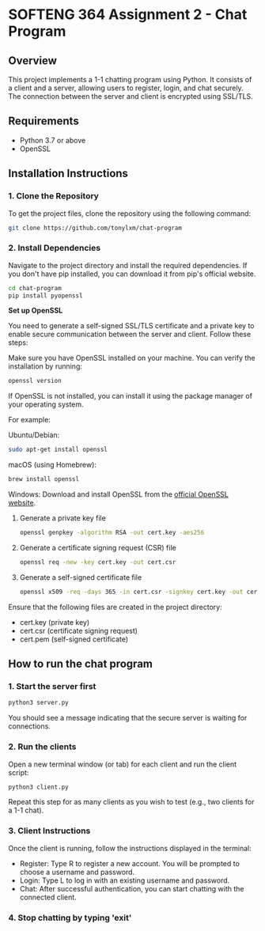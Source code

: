 # SOFTENG 364 Assignment 2 - Chat Program

## Overview
This project implements a 1-1 chatting program using Python. It consists of a client and a server, allowing users to register, login, and chat securely. The connection between the server and client is encrypted using SSL/TLS.

## Requirements
- Python 3.7 or above
- OpenSSL

## Installation Instructions
### 1. Clone the Repository
To get the project files, clone the repository using the following command:

```bash
git clone https://github.com/tonylxm/chat-program
```

### 2. Install Dependencies
Navigate to the project directory and install the required dependencies. If you don't have pip installed, you can download it from pip's official website.

```bash
cd chat-program
pip install pyopenssl
```

**Set up OpenSSL**

You need to generate a self-signed SSL/TLS certificate and a private key to enable secure communication between the server and client. Follow these steps:

Make sure you have OpenSSL installed on your machine. You can verify the installation by running:

```bash
openssl version
```

If OpenSSL is not installed, you can install it using the package manager of your operating system.

For example:

Ubuntu/Debian:
```bash
sudo apt-get install openssl
```

macOS (using Homebrew):
```bash
brew install openssl
```

Windows: Download and install OpenSSL from the [official OpenSSL website](https://openssl-library.org/source/).

1. Generate a private key file

    ```bash
    openssl genpkey -algorithm RSA -out cert.key -aes256
    ```

2. Generate a certificate signing request (CSR) file

    ```bash
    openssl req -new -key cert.key -out cert.csr
    ```

3. Generate a self-signed certificate file

    ```bash
    openssl x509 -req -days 365 -in cert.csr -signkey cert.key -out cert.pem
    ```

Ensure that the following files are created in the project directory:

- cert.key (private key)
- cert.csr (certificate signing request)
- cert.pem (self-signed certificate)

## How to run the chat program
### 1. Start the server first
```bash
python3 server.py
```
You should see a message indicating that the secure server is waiting for connections.

### 2. Run the clients

Open a new terminal window (or tab) for each client and run the client script:

```bash
python3 client.py
```
Repeat this step for as many clients as you wish to test (e.g., two clients for a 1-1 chat).

### 3. Client Instructions

Once the client is running, follow the instructions displayed in the terminal:

- Register: Type R to register a new account. You will be prompted to choose a username and password.
- Login: Type L to log in with an existing username and password.
- Chat: After successful authentication, you can start chatting with the connected client.

### 4. Stop chatting by typing 'exit'
